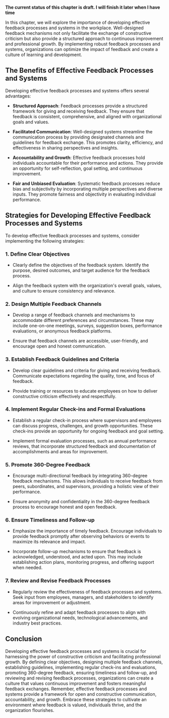 **The current status of this chapter is draft. I will finish it later when I have time**

In this chapter, we will explore the importance of developing effective feedback processes and systems in the workplace. Well-designed feedback mechanisms not only facilitate the exchange of constructive criticism but also provide a structured approach to continuous improvement and professional growth. By implementing robust feedback processes and systems, organizations can optimize the impact of feedback and create a culture of learning and development.

The Benefits of Effective Feedback Processes and Systems
--------------------------------------------------------

Developing effective feedback processes and systems offers several advantages:

* **Structured Approach**: Feedback processes provide a structured framework for giving and receiving feedback. They ensure that feedback is consistent, comprehensive, and aligned with organizational goals and values.

* **Facilitated Communication**: Well-designed systems streamline the communication process by providing designated channels and guidelines for feedback exchange. This promotes clarity, efficiency, and effectiveness in sharing perspectives and insights.

* **Accountability and Growth**: Effective feedback processes hold individuals accountable for their performance and actions. They provide an opportunity for self-reflection, goal setting, and continuous improvement.

* **Fair and Unbiased Evaluation**: Systematic feedback processes reduce bias and subjectivity by incorporating multiple perspectives and diverse inputs. They promote fairness and objectivity in evaluating individual performance.

Strategies for Developing Effective Feedback Processes and Systems
------------------------------------------------------------------

To develop effective feedback processes and systems, consider implementing the following strategies:

### 1. **Define Clear Objectives**

* Clearly define the objectives of the feedback system. Identify the purpose, desired outcomes, and target audience for the feedback process.

* Align the feedback system with the organization's overall goals, values, and culture to ensure consistency and relevance.

### 2. **Design Multiple Feedback Channels**

* Develop a range of feedback channels and mechanisms to accommodate different preferences and circumstances. These may include one-on-one meetings, surveys, suggestion boxes, performance evaluations, or anonymous feedback platforms.

* Ensure that feedback channels are accessible, user-friendly, and encourage open and honest communication.

### 3. **Establish Feedback Guidelines and Criteria**

* Develop clear guidelines and criteria for giving and receiving feedback. Communicate expectations regarding the quality, tone, and focus of feedback.

* Provide training or resources to educate employees on how to deliver constructive criticism effectively and respectfully.

### 4. **Implement Regular Check-ins and Formal Evaluations**

* Establish a regular check-in process where supervisors and employees can discuss progress, challenges, and growth opportunities. These check-ins provide an opportunity for ongoing feedback and goal setting.

* Implement formal evaluation processes, such as annual performance reviews, that incorporate structured feedback and documentation of accomplishments and areas for improvement.

### 5. **Promote 360-Degree Feedback**

* Encourage multi-directional feedback by integrating 360-degree feedback mechanisms. This allows individuals to receive feedback from peers, subordinates, and supervisors, providing a holistic view of their performance.

* Ensure anonymity and confidentiality in the 360-degree feedback process to encourage honest and open feedback.

### 6. **Ensure Timeliness and Follow-up**

* Emphasize the importance of timely feedback. Encourage individuals to provide feedback promptly after observing behaviors or events to maximize its relevance and impact.

* Incorporate follow-up mechanisms to ensure that feedback is acknowledged, understood, and acted upon. This may include establishing action plans, monitoring progress, and offering support when needed.

### 7. **Review and Revise Feedback Processes**

* Regularly review the effectiveness of feedback processes and systems. Seek input from employees, managers, and stakeholders to identify areas for improvement or adjustment.

* Continuously refine and adapt feedback processes to align with evolving organizational needs, technological advancements, and industry best practices.

Conclusion
----------

Developing effective feedback processes and systems is crucial for harnessing the power of constructive criticism and facilitating professional growth. By defining clear objectives, designing multiple feedback channels, establishing guidelines, implementing regular check-ins and evaluations, promoting 360-degree feedback, ensuring timeliness and follow-up, and reviewing and revising feedback processes, organizations can create a culture that values continuous improvement and fosters meaningful feedback exchanges. Remember, effective feedback processes and systems provide a framework for open and constructive communication, accountability, and growth. Embrace these strategies to cultivate an environment where feedback is valued, individuals thrive, and the organization flourishes.
